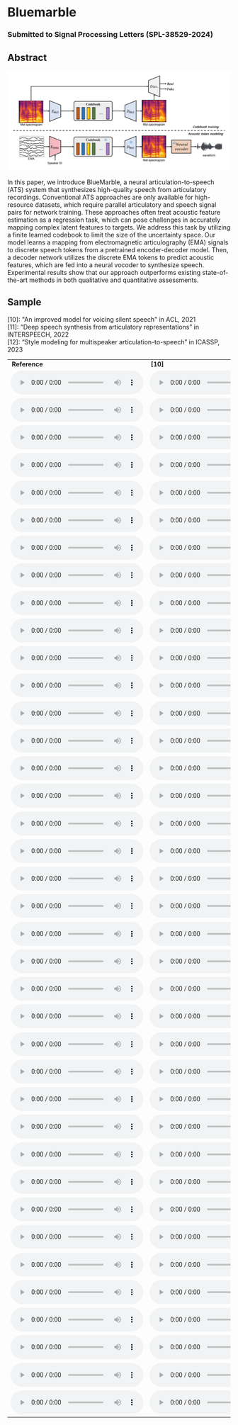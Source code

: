 # Bluemarble

### Submitted to Signal Processing Letters (SPL-38529-2024)

## Abstract

<img src='architecture.png'>

In this paper, we introduce BlueMarble, a neural articulation-to-speech (ATS) system that synthesizes high-quality speech from articulatory recordings. Conventional ATS approaches are only available for high-resource datasets, which require parallel articulatory and speech signal pairs for network training. These approaches often treat acoustic feature estimation as a regression task, which can pose challenges in accurately mapping complex latent features to targets. We address this task by utilizing a finite learned codebook to limit the size of the uncertainty space.  Our model learns a mapping from electromagnetic articulography (EMA) signals to discrete speech tokens from a pretrained encoder-decoder model. Then, a decoder network utilizes the discrete EMA tokens to predict acoustic features, which are fed into a neural vocoder to synthesize speech. Experimental results show that our approach outperforms existing state-of-the-art methods in both qualitative and quantitative assessments. 

## Sample

[10]: "An improved model for voicing silent speech" in ACL, 2021 <br>
[11]: “Deep speech synthesis from articulatory representations” in INTERSPEECH, 2022 <br>
[12]: “Style modeling for multispeaker articulation-to-speech” in ICASSP, 2023 <br>

<!-- <audio controls><source src='./demo_sample/F01_B02_S60_R02_N.wav'></audio> -->
<table style="width: auto; table-layout: fixed; word-wrap: normal;" borded="1" border-collapse="collapse"; text-align: center;">
<tr>
  <td style="column-width: 300px; padding-left: 10px; padding-right: 10px"><strong>Reference</strong></td>
	<td style="column-width: 300px; padding-left: 10px; padding-right: 10px"><strong>[10]</strong></td>
	<td style="column-width: 300px; padding-left: 10px; padding-right: 10px"><strong>[11]</strong></td>
	<td style="column-width: 300px; padding-left: 10px; padding-right: 10px"><strong>[12]</strong></td>
	<td style="column-width: 300px; padding-left: 10px; padding-right: 10px"><strong>Bluemarble (Ours)</strong></td>
</tr>
<tr>
  <td><audio controls><source src='./demo_sample/F01_B02_S60_R02_N_target.wav'></audio></td>
  <td><audio controls><source src='./demo_sample/F01_B02_S60_R02_N_base.wav'></audio></td>
  <td><audio controls><source src='./demo_sample/F01_B02_S60_R02_N_deep.wav'></audio></td>
  <td><audio controls><source src='./demo_sample/F01_B02_S60_R02_N_msota.wav'></audio></td>
  <td><audio controls><source src='./demo_sample/F01_B02_S60_R02_N_recon.wav'></audio></td>
</tr>
<tr>
  <td><audio controls><source src='./demo_sample/F01_B04_S54_R01_N_target.wav'></audio></td>
  <td><audio controls><source src='./demo_sample/F01_B04_S54_R01_N_base.wav'></audio></td>  
  <td><audio controls><source src='./demo_sample/F01_B04_S54_R01_N_deep.wav'></audio></td>
  <td><audio controls><source src='./demo_sample/F01_B04_S54_R01_N_msota.wav'></audio></td>
  <td><audio controls><source src='./demo_sample/F01_B04_S54_R01_N_recon.wav'></audio></td>
</tr>
<tr>
  <td><audio controls><source src='./demo_sample/F01_B05_S22_R01_F_target.wav'></audio></td>
  <td><audio controls><source src='./demo_sample/F01_B05_S22_R01_F_base.wav'></audio></td>  
  <td><audio controls><source src='./demo_sample/F01_B05_S22_R01_F_deep.wav'></audio></td>
  <td><audio controls><source src='./demo_sample/F01_B05_S22_R01_F_msota.wav'></audio></td>
  <td><audio controls><source src='./demo_sample/F01_B05_S22_R01_F_recon.wav'></audio></td>
</tr>
<tr>
  <td><audio controls><source src='./demo_sample/F01_B05_S29_R02_N_target.wav'></audio></td>
  <td><audio controls><source src='./demo_sample/F01_B05_S29_R02_N_base.wav'></audio></td>  
  <td><audio controls><source src='./demo_sample/F01_B05_S29_R02_N_deep.wav'></audio></td>
  <td><audio controls><source src='./demo_sample/F01_B05_S29_R02_N_msota.wav'></audio></td>
  <td><audio controls><source src='./demo_sample/F01_B05_S29_R02_N_recon.wav'></audio></td>
</tr>
<tr>
  <td><audio controls><source src='./demo_sample/F01_B05_S54_R01_N_target.wav'></audio></td>
  <td><audio controls><source src='./demo_sample/F01_B05_S54_R01_N_base.wav'></audio></td>  
  <td><audio controls><source src='./demo_sample/F01_B05_S54_R01_N_deep.wav'></audio></td>
  <td><audio controls><source src='./demo_sample/F01_B05_S54_R01_N_msota.wav'></audio></td>
  <td><audio controls><source src='./demo_sample/F01_B05_S54_R01_N_recon.wav'></audio></td>
</tr>
<tr>
  <td><audio controls><source src='./demo_sample/F01_B06_S34_R01_N_target.wav'></audio></td>
  <td><audio controls><source src='./demo_sample/F01_B06_S34_R01_N_base.wav'></audio></td>  
  <td><audio controls><source src='./demo_sample/F01_B06_S34_R01_N_deep.wav'></audio></td>
  <td><audio controls><source src='./demo_sample/F01_B06_S34_R01_N_msota.wav'></audio></td>
  <td><audio controls><source src='./demo_sample/F01_B06_S34_R01_N_recon.wav'></audio></td>
</tr>
<tr>
  <td><audio controls><source src='./demo_sample/F02_B02_S13_R02_N_target.wav'></audio></td>
  <td><audio controls><source src='./demo_sample/F02_B02_S13_R02_N_base.wav'></audio></td>  
  <td><audio controls><source src='./demo_sample/F02_B02_S13_R02_N_deep.wav'></audio></td>
  <td><audio controls><source src='./demo_sample/F02_B02_S13_R02_N_msota.wav'></audio></td>
  <td><audio controls><source src='./demo_sample/F02_B02_S13_R02_N_recon.wav'></audio></td>
</tr>
<tr>
  <td><audio controls><source src='./demo_sample/F02_B02_S24_R01_F_target.wav'></audio></td>
  <td><audio controls><source src='./demo_sample/F02_B02_S24_R01_F_base.wav'></audio></td>  
  <td><audio controls><source src='./demo_sample/F02_B02_S24_R01_F_deep.wav'></audio></td>
  <td><audio controls><source src='./demo_sample/F02_B02_S24_R01_F_msota.wav'></audio></td>
  <td><audio controls><source src='./demo_sample/F02_B02_S24_R01_F_recon.wav'></audio></td>
</tr>
<tr>
  <td><audio controls><source src='./demo_sample/F02_B04_S48_R01_N_target.wav'></audio></td>
  <td><audio controls><source src='./demo_sample/F02_B04_S48_R01_N_base.wav'></audio></td>  
  <td><audio controls><source src='./demo_sample/F02_B04_S48_R01_N_deep.wav'></audio></td>
  <td><audio controls><source src='./demo_sample/F02_B04_S48_R01_N_msota.wav'></audio></td>
  <td><audio controls><source src='./demo_sample/F02_B04_S48_R01_N_recon.wav'></audio></td>
</tr>
<tr>
  <td><audio controls><source src='./demo_sample/F02_B05_S49_R01_N_target.wav'></audio></td>
  <td><audio controls><source src='./demo_sample/F02_B05_S49_R01_N_base.wav'></audio></td>  
  <td><audio controls><source src='./demo_sample/F02_B05_S49_R01_N_deep.wav'></audio></td>
  <td><audio controls><source src='./demo_sample/F02_B05_S49_R01_N_msota.wav'></audio></td>
  <td><audio controls><source src='./demo_sample/F02_B05_S49_R01_N_recon.wav'></audio></td>
</tr>
<tr>
  <td><audio controls><source src='./demo_sample/F02_B06_S17_R01_F_target.wav'></audio></td>
  <td><audio controls><source src='./demo_sample/F02_B06_S17_R01_F_base.wav'></audio></td>  
  <td><audio controls><source src='./demo_sample/F02_B06_S17_R01_F_deep.wav'></audio></td>
  <td><audio controls><source src='./demo_sample/F02_B06_S17_R01_F_msota.wav'></audio></td>
  <td><audio controls><source src='./demo_sample/F02_B06_S17_R01_F_recon.wav'></audio></td>
</tr>
<tr>
  <td><audio controls><source src='./demo_sample/F02_B06_S26_R01_F_target.wav'></audio></td>
  <td><audio controls><source src='./demo_sample/F02_B06_S26_R01_F_base.wav'></audio></td>  
  <td><audio controls><source src='./demo_sample/F02_B06_S26_R01_F_deep.wav'></audio></td>
  <td><audio controls><source src='./demo_sample/F02_B06_S26_R01_F_msota.wav'></audio></td>
  <td><audio controls><source src='./demo_sample/F02_B06_S26_R01_F_recon.wav'></audio></td>
</tr>
<tr>
  <td><audio controls><source src='./demo_sample/F03_B01_S10_R02_N_target.wav'></audio></td>
  <td><audio controls><source src='./demo_sample/F03_B01_S10_R02_N_base.wav'></audio></td>  
  <td><audio controls><source src='./demo_sample/F03_B01_S10_R02_N_deep.wav'></audio></td>
  <td><audio controls><source src='./demo_sample/F03_B01_S10_R02_N_msota.wav'></audio></td>
  <td><audio controls><source src='./demo_sample/F03_B01_S10_R02_N_recon.wav'></audio></td>
</tr>
<tr>
  <td><audio controls><source src='./demo_sample/F03_B02_S02_R01_N_target.wav'></audio></td>
  <td><audio controls><source src='./demo_sample/F03_B02_S02_R01_N_base.wav'></audio></td>  
  <td><audio controls><source src='./demo_sample/F03_B02_S02_R01_N_deep.wav'></audio></td>
  <td><audio controls><source src='./demo_sample/F03_B02_S02_R01_N_msota.wav'></audio></td>
  <td><audio controls><source src='./demo_sample/F03_B02_S02_R01_N_recon.wav'></audio></td>
</tr>
<tr>
  <td><audio controls><source src='./demo_sample/F03_B02_S35_R01_F_target.wav'></audio></td>
  <td><audio controls><source src='./demo_sample/F03_B02_S35_R01_F_base.wav'></audio></td>  
  <td><audio controls><source src='./demo_sample/F03_B02_S35_R01_F_deep.wav'></audio></td>
  <td><audio controls><source src='./demo_sample/F03_B02_S35_R01_F_msota.wav'></audio></td>
  <td><audio controls><source src='./demo_sample/F03_B02_S35_R01_F_recon.wav'></audio></td>
</tr>
<tr>
  <td><audio controls><source src='./demo_sample/F04_B01_S26_R01_F_target.wav'></audio></td>
  <td><audio controls><source src='./demo_sample/F04_B01_S26_R01_F_base.wav'></audio></td>  
  <td><audio controls><source src='./demo_sample/F04_B01_S26_R01_F_deep.wav'></audio></td>
  <td><audio controls><source src='./demo_sample/F04_B01_S26_R01_F_msota.wav'></audio></td>
  <td><audio controls><source src='./demo_sample/F04_B01_S26_R01_F_recon.wav'></audio></td>
</tr>
<tr>
  <td><audio controls><source src='./demo_sample/F04_B02_S14_R01_F_target.wav'></audio></td>
  <td><audio controls><source src='./demo_sample/F04_B02_S14_R01_F_base.wav'></audio></td>  
  <td><audio controls><source src='./demo_sample/F04_B02_S14_R01_F_deep.wav'></audio></td>
  <td><audio controls><source src='./demo_sample/F04_B02_S14_R01_F_msota.wav'></audio></td>
  <td><audio controls><source src='./demo_sample/F04_B02_S14_R01_F_recon.wav'></audio></td>
</tr>
<tr>
  <td><audio controls><source src='./demo_sample/F04_B05_S12_R01_F_target.wav'></audio></td>
  <td><audio controls><source src='./demo_sample/F04_B05_S12_R01_F_base.wav'></audio></td>  
  <td><audio controls><source src='./demo_sample/F04_B05_S12_R01_F_deep.wav'></audio></td>
  <td><audio controls><source src='./demo_sample/F04_B05_S12_R01_F_msota.wav'></audio></td>
  <td><audio controls><source src='./demo_sample/F04_B05_S12_R01_F_recon.wav'></audio></td>
</tr>
<tr>
  <td><audio controls><source src='./demo_sample/F04_B05_S15_R01_F_target.wav'></audio></td>
  <td><audio controls><source src='./demo_sample/F04_B05_S15_R01_F_base.wav'></audio></td>  
  <td><audio controls><source src='./demo_sample/F04_B05_S15_R01_F_deep.wav'></audio></td>
  <td><audio controls><source src='./demo_sample/F04_B05_S15_R01_F_msota.wav'></audio></td>
  <td><audio controls><source src='./demo_sample/F04_B05_S15_R01_F_recon.wav'></audio></td>
</tr>
<tr>
  <td><audio controls><source src='./demo_sample/F04_B06_S13_R01_N_target.wav'></audio></td>
  <td><audio controls><source src='./demo_sample/F04_B06_S13_R01_N_base.wav'></audio></td>  
  <td><audio controls><source src='./demo_sample/F04_B06_S13_R01_N_deep.wav'></audio></td>
  <td><audio controls><source src='./demo_sample/F04_B06_S13_R01_N_msota.wav'></audio></td>
  <td><audio controls><source src='./demo_sample/F04_B06_S13_R01_N_recon.wav'></audio></td>
</tr>
<tr>
  <td><audio controls><source src='./demo_sample/F04_B07_S60_R01_N_target.wav'></audio></td>
  <td><audio controls><source src='./demo_sample/F04_B07_S60_R01_N_base.wav'></audio></td>  
  <td><audio controls><source src='./demo_sample/F04_B07_S60_R01_N_deep.wav'></audio></td>
  <td><audio controls><source src='./demo_sample/F04_B07_S60_R01_N_msota.wav'></audio></td>
  <td><audio controls><source src='./demo_sample/F04_B07_S60_R01_N_recon.wav'></audio></td>
</tr>
<tr>
  <td><audio controls><source src='./demo_sample/M01_B01_S43_R01_N_target.wav'></audio></td>
  <td><audio controls><source src='./demo_sample/M01_B01_S43_R01_N_base.wav'></audio></td>  
  <td><audio controls><source src='./demo_sample/M01_B01_S43_R01_N_deep.wav'></audio></td>
  <td><audio controls><source src='./demo_sample/M01_B01_S43_R01_N_msota.wav'></audio></td>
  <td><audio controls><source src='./demo_sample/M01_B01_S43_R01_N_recon.wav'></audio></td>
</tr>
<tr>
  <td><audio controls><source src='./demo_sample/M01_B02_S51_R01_F_target.wav'></audio></td>
  <td><audio controls><source src='./demo_sample/M01_B02_S51_R01_F_base.wav'></audio></td>  
  <td><audio controls><source src='./demo_sample/M01_B02_S51_R01_F_deep.wav'></audio></td>
  <td><audio controls><source src='./demo_sample/M01_B02_S51_R01_F_msota.wav'></audio></td>
  <td><audio controls><source src='./demo_sample/M01_B02_S51_R01_F_recon.wav'></audio></td>
</tr>
<tr>
  <td><audio controls><source src='./demo_sample/M01_B05_S08_R01_N_target.wav'></audio></td>
  <td><audio controls><source src='./demo_sample/M01_B05_S08_R01_N_base.wav'></audio></td>  
  <td><audio controls><source src='./demo_sample/M01_B05_S08_R01_N_deep.wav'></audio></td>
  <td><audio controls><source src='./demo_sample/M01_B05_S08_R01_N_msota.wav'></audio></td>
  <td><audio controls><source src='./demo_sample/M01_B05_S08_R01_N_recon.wav'></audio></td>
</tr>
<tr>
  <td><audio controls><source src='./demo_sample/M01_B05_S09_R01_N_target.wav'></audio></td>
  <td><audio controls><source src='./demo_sample/M01_B05_S09_R01_N_base.wav'></audio></td>  
  <td><audio controls><source src='./demo_sample/M01_B05_S09_R01_N_deep.wav'></audio></td>
  <td><audio controls><source src='./demo_sample/M01_B05_S09_R01_N_msota.wav'></audio></td>
  <td><audio controls><source src='./demo_sample/M01_B05_S09_R01_N_recon.wav'></audio></td>
</tr>
<tr>
  <td><audio controls><source src='./demo_sample/M02_B01_S44_R02_N_target.wav'></audio></td>
  <td><audio controls><source src='./demo_sample/M02_B01_S44_R02_N_base.wav'></audio></td>  
  <td><audio controls><source src='./demo_sample/M02_B01_S44_R02_N_deep.wav'></audio></td>
  <td><audio controls><source src='./demo_sample/M02_B01_S44_R02_N_msota.wav'></audio></td>
  <td><audio controls><source src='./demo_sample/M02_B01_S44_R02_N_recon.wav'></audio></td>
</tr>
<tr>
  <td><audio controls><source src='./demo_sample/M02_B01_S51_R01_N_target.wav'></audio></td>
  <td><audio controls><source src='./demo_sample/M02_B01_S51_R01_N_base.wav'></audio></td>  
  <td><audio controls><source src='./demo_sample/M02_B01_S51_R01_N_deep.wav'></audio></td>
  <td><audio controls><source src='./demo_sample/M02_B01_S51_R01_N_msota.wav'></audio></td>
  <td><audio controls><source src='./demo_sample/M02_B01_S51_R01_N_recon.wav'></audio></td>
</tr>
<tr>
  <td><audio controls><source src='./demo_sample/M02_B01_S52_R02_N_target.wav'></audio></td>
  <td><audio controls><source src='./demo_sample/M02_B01_S52_R02_N_base.wav'></audio></td>  
  <td><audio controls><source src='./demo_sample/M02_B01_S52_R02_N_deep.wav'></audio></td>
  <td><audio controls><source src='./demo_sample/M02_B01_S52_R02_N_msota.wav'></audio></td>
  <td><audio controls><source src='./demo_sample/M02_B01_S52_R02_N_recon.wav'></audio></td>
</tr>
<tr>
  <td><audio controls><source src='./demo_sample/M02_B02_S51_R02_N_target.wav'></audio></td>
  <td><audio controls><source src='./demo_sample/M02_B02_S51_R02_N_base.wav'></audio></td>  
  <td><audio controls><source src='./demo_sample/M02_B02_S51_R02_N_deep.wav'></audio></td>
  <td><audio controls><source src='./demo_sample/M02_B02_S51_R02_N_msota.wav'></audio></td>
  <td><audio controls><source src='./demo_sample/M02_B02_S51_R02_N_recon.wav'></audio></td>
</tr>
<tr>
  <td><audio controls><source src='./demo_sample/M02_B05_S02_R01_N_target.wav'></audio></td>
  <td><audio controls><source src='./demo_sample/M02_B05_S02_R01_N_base.wav'></audio></td>  
  <td><audio controls><source src='./demo_sample/M02_B05_S02_R01_N_deep.wav'></audio></td>
  <td><audio controls><source src='./demo_sample/M02_B05_S02_R01_N_msota.wav'></audio></td>
  <td><audio controls><source src='./demo_sample/M02_B05_S02_R01_N_recon.wav'></audio></td>
</tr>
<tr>
  <td><audio controls><source src='./demo_sample/M02_B05_S37_R01_N_target.wav'></audio></td>
  <td><audio controls><source src='./demo_sample/M02_B05_S37_R01_N_base.wav'></audio></td>  
  <td><audio controls><source src='./demo_sample/M02_B05_S37_R01_N_deep.wav'></audio></td>
  <td><audio controls><source src='./demo_sample/M02_B05_S37_R01_N_msota.wav'></audio></td>
  <td><audio controls><source src='./demo_sample/M02_B05_S37_R01_N_recon.wav'></audio></td>
</tr>
<tr>
  <td><audio controls><source src='./demo_sample/M03_B01_S16_R02_N_target.wav'></audio></td>
  <td><audio controls><source src='./demo_sample/M03_B01_S16_R02_N_base.wav'></audio></td>  
  <td><audio controls><source src='./demo_sample/M03_B01_S16_R02_N_deep.wav'></audio></td>
  <td><audio controls><source src='./demo_sample/M03_B01_S16_R02_N_msota.wav'></audio></td>
  <td><audio controls><source src='./demo_sample/M03_B01_S16_R02_N_recon.wav'></audio></td>
</tr>
<tr>
  <td><audio controls><source src='./demo_sample/M03_B03_S24_R01_F_target.wav'></audio></td>
  <td><audio controls><source src='./demo_sample/M03_B03_S24_R01_F_base.wav'></audio></td>  
  <td><audio controls><source src='./demo_sample/M03_B03_S24_R01_F_deep.wav'></audio></td>
  <td><audio controls><source src='./demo_sample/M03_B03_S24_R01_F_msota.wav'></audio></td>
  <td><audio controls><source src='./demo_sample/M03_B03_S24_R01_F_recon.wav'></audio></td>
</tr>
<tr>
  <td><audio controls><source src='./demo_sample/M03_B03_S38_R01_N_target.wav'></audio></td>
  <td><audio controls><source src='./demo_sample/M03_B03_S38_R01_N_base.wav'></audio></td>  
  <td><audio controls><source src='./demo_sample/M03_B03_S38_R01_N_deep.wav'></audio></td>
  <td><audio controls><source src='./demo_sample/M03_B03_S38_R01_N_msota.wav'></audio></td>
  <td><audio controls><source src='./demo_sample/M03_B03_S38_R01_N_recon.wav'></audio></td>
</tr>
<tr>
  <td><audio controls><source src='./demo_sample/M03_B04_S57_R01_N_target.wav'></audio></td>
  <td><audio controls><source src='./demo_sample/M03_B04_S57_R01_N_base.wav'></audio></td>  
  <td><audio controls><source src='./demo_sample/M03_B04_S57_R01_N_deep.wav'></audio></td>
  <td><audio controls><source src='./demo_sample/M03_B04_S57_R01_N_msota.wav'></audio></td>
  <td><audio controls><source src='./demo_sample/M03_B04_S57_R01_N_recon.wav'></audio></td>
</tr>
<tr>
  <td><audio controls><source src='./demo_sample/M04_B01_S53_R01_N_target.wav'></audio></td>
  <td><audio controls><source src='./demo_sample/M04_B01_S53_R01_N_base.wav'></audio></td>  
  <td><audio controls><source src='./demo_sample/M04_B01_S53_R01_N_deep.wav'></audio></td>
  <td><audio controls><source src='./demo_sample/M04_B01_S53_R01_N_msota.wav'></audio></td>
  <td><audio controls><source src='./demo_sample/M04_B01_S53_R01_N_recon.wav'></audio></td>
</tr>
<tr>
  <td><audio controls><source src='./demo_sample/M04_B05_S06_R01_N_target.wav'></audio></td>
  <td><audio controls><source src='./demo_sample/M04_B05_S06_R01_N_base.wav'></audio></td>  
  <td><audio controls><source src='./demo_sample/M04_B05_S06_R01_N_deep.wav'></audio></td>
  <td><audio controls><source src='./demo_sample/M04_B05_S06_R01_N_msota.wav'></audio></td>
  <td><audio controls><source src='./demo_sample/M04_B05_S06_R01_N_recon.wav'></audio></td>
</tr>
<tr>
  <td><audio controls><source src='./demo_sample/M04_B05_S39_R01_N_target.wav'></audio></td>
  <td><audio controls><source src='./demo_sample/M04_B05_S39_R01_N_base.wav'></audio></td>  
  <td><audio controls><source src='./demo_sample/M04_B05_S39_R01_N_deep.wav'></audio></td>
  <td><audio controls><source src='./demo_sample/M04_B05_S39_R01_N_msota.wav'></audio></td>
  <td><audio controls><source src='./demo_sample/M04_B05_S39_R01_N_recon.wav'></audio></td>
</tr>
